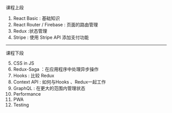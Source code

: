 课程上段

1. React Basic : 基础知识
2. React Router / Firebase : 页面的路由管理
3. Redux :状态管理
4. Stripe : 使用 Stripe API 添加支付功能

---

课程下段

5. CSS in JS
6. Redux-Saga ：在应用程序中处理异步操作
7. Hooks : 比较 Redux
8. Context API : 如何与Hooks 、Redux一起工作 
9. GraphQL : 在更大的范围内管理状态
10. Performance
11. PWA
12. Testing

